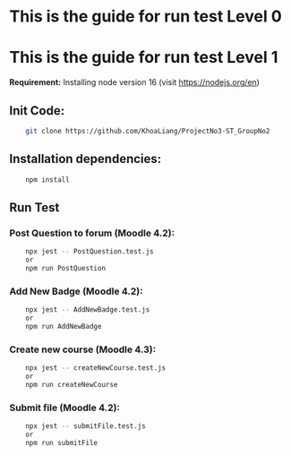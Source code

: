 # This is the guide for run test Level 0


# This is the guide for run test Level 1
**Requirement:**  Installing node version 16 (visit https://nodejs.org/en)

## Init Code:
```bash
    git clone https://github.com/KhoaLiang/ProjectNo3-ST_GroupNo2
```
## Installation dependencies:

```bash
    npm install
```

## Run Test
### Post Question to forum (Moodle 4.2):

```bash
    npx jest -- PostQuestion.test.js
    or
    npm run PostQuestion
```

### Add New Badge (Moodle 4.2):

```bash
    npx jest -- AddNewBadge.test.js 
    or 
    npm run AddNewBadge
```

### Create new course (Moodle 4.3):

```bash
    npx jest -- createNewCourse.test.js
    or
    npm run createNewCourse
```

### Submit file (Moodle 4.2):

```bash
    npx jest -- submitFile.test.js
    or
    npm run submitFile
```